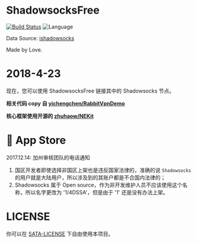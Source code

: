 # ShadowsocksFree
[![Build Status](https://travis-ci.org/ChengLuffy/ShadowsocksFree.svg?branch=master)](https://travis-ci.org/ChengLuffy/ShadowsocksFree)
![Language](https://img.shields.io/badge/language-swift-orange.svg)

Data Source: [ishadowsocks](https://go.ishadowx.net)

Made by Love.

# 2018-4-23
现在，您可以使用 ShadowsocksFree 链接其中的 Shadowsocks 节点。

**相关代码 copy 自 [yichengchen/RabbitVpnDemo][d83b77ef]**

**核心框架使用开源的 [zhuhaow/NEKit][33cbd2c3]**

  [d83b77ef]: https://github.com/yichengchen/RabbitVpnDemo "Github"
  [33cbd2c3]: https://github.com/zhuhaow/NEKit "Github"

#  App Store
2017.12.14: 加州审核团队的电话通知

1. 国区开发者即使选择非国区上架也是违反国家法律的，准确的说 `Shadowsocks` 的用户就是大陆用户，所以涉及到的其账户都是不合国内法律的；
2. Shadowsocks 属于 Open source，作为非开发维护人员不应该使用这个名称，所以名字更改为 '1/4DSSA'，但是由于 '1' 还是没有办法上架。

# LICENSE
你可以在 [SATA-LICENSE][907fa31f] 下自由使用本项目。

  [907fa31f]: ./LICENSE "LICENSE"
